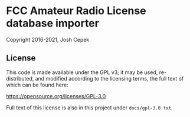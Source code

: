 FCC Amateur Radio License database importer
===========================================

Copyright 2016-2021, Josh Cepek

License
-------

This code is made available under the GPL v3; it may be used, re-distributed,
and modified according to the licensing terms, the full text of which can be
found here:

https://opensource.org/licenses/GPL-3.0

Full text of this license is also in this project under `docs/gpl-3.0.txt`.

